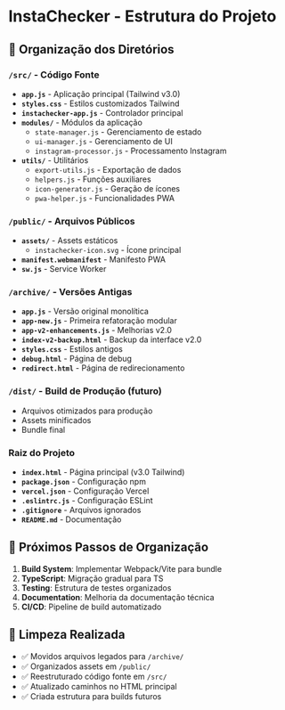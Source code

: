 # InstaChecker - Estrutura do Projeto

## 📁 Organização dos Diretórios

### `/src/` - Código Fonte

- **`app.js`** - Aplicação principal (Tailwind v3.0)
- **`styles.css`** - Estilos customizados Tailwind
- **`instachecker-app.js`** - Controlador principal
- **`modules/`** - Módulos da aplicação
  - `state-manager.js` - Gerenciamento de estado
  - `ui-manager.js` - Gerenciamento de UI
  - `instagram-processor.js` - Processamento Instagram
- **`utils/`** - Utilitários
  - `export-utils.js` - Exportação de dados
  - `helpers.js` - Funções auxiliares
  - `icon-generator.js` - Geração de ícones
  - `pwa-helper.js` - Funcionalidades PWA

### `/public/` - Arquivos Públicos

- **`assets/`** - Assets estáticos
  - `instachecker-icon.svg` - Ícone principal
- **`manifest.webmanifest`** - Manifesto PWA
- **`sw.js`** - Service Worker

### `/archive/` - Versões Antigas

- **`app.js`** - Versão original monolítica
- **`app-new.js`** - Primeira refatoração modular
- **`app-v2-enhancements.js`** - Melhorias v2.0
- **`index-v2-backup.html`** - Backup da interface v2.0
- **`styles.css`** - Estilos antigos
- **`debug.html`** - Página de debug
- **`redirect.html`** - Página de redirecionamento

### `/dist/` - Build de Produção (futuro)

- Arquivos otimizados para produção
- Assets minificados
- Bundle final

### Raiz do Projeto

- **`index.html`** - Página principal (v3.0 Tailwind)
- **`package.json`** - Configuração npm
- **`vercel.json`** - Configuração Vercel
- **`.eslintrc.js`** - Configuração ESLint
- **`.gitignore`** - Arquivos ignorados
- **`README.md`** - Documentação

## 🎯 Próximos Passos de Organização

1. **Build System**: Implementar Webpack/Vite para bundle
2. **TypeScript**: Migração gradual para TS
3. **Testing**: Estrutura de testes organizados
4. **Documentation**: Melhoria da documentação técnica
5. **CI/CD**: Pipeline de build automatizado

## 🧹 Limpeza Realizada

- ✅ Movidos arquivos legados para `/archive/`
- ✅ Organizados assets em `/public/`
- ✅ Reestruturado código fonte em `/src/`
- ✅ Atualizado caminhos no HTML principal
- ✅ Criada estrutura para builds futuros
